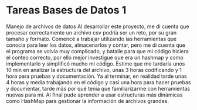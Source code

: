 # Tareas Bases de Datos 1
Manejo de archivos de datos
Al desarrollar este proyecto, me di cuenta que procesar correctamente un archivo csv podría ser un reto, por su gran tamaño y formato. Comencé a trabajar utilizando las herramientas que conocía para leer los datos, almacenarlos y contar, pero me di cuenta que el programa se volvía muy complicado, y batalle para que mi código hiciera el conteo correcto, por ello mejor investigue que era un hashmap y como implementarlo y simplificó mucho mi código. Estime que me tardaría unos 10 min en analizar la estructura del archivo, unas 3 horas codificando y 1 hora para pruebas y documentación. Ya al terminar, en realidad tarde unas 4 horas y media trabajando en el código y casi una hora para hacer pruebas y documentar, tarde más por qué tenia que familiarizarme con herramientas nuevas para mi. 
Al final pude aprender a usar estructuras más dinámicas como HashMap para gestionar la información de archivos grandes.
